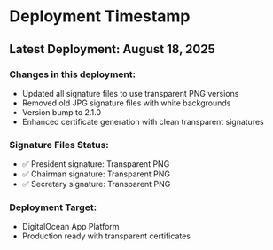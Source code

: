 # Deployment Timestamp

## Latest Deployment: August 18, 2025

### Changes in this deployment:
- Updated all signature files to use transparent PNG versions
- Removed old JPG signature files with white backgrounds
- Version bump to 2.1.0
- Enhanced certificate generation with clean transparent signatures

### Signature Files Status:
- ✅ President signature: Transparent PNG
- ✅ Chairman signature: Transparent PNG  
- ✅ Secretary signature: Transparent PNG

### Deployment Target:
- DigitalOcean App Platform
- Production ready with transparent certificates
